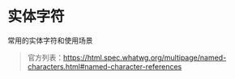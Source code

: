 # 实体字符

常用的实体字符和使用场景

> 官方列表：https://html.spec.whatwg.org/multipage/named-characters.html#named-character-references

